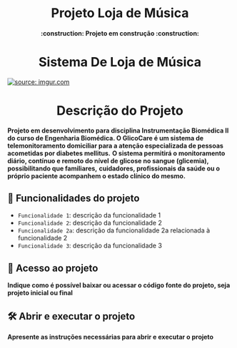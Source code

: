 <h1 align="center"> Projeto Loja de Música </h1>
<h4 align="center"> 
    :construction:  Projeto em construção  :construction:
</h4>
<h1 align="center"> Sistema De Loja de Música </h1>
<a href="https://imgur.com/dKaOmRU"><img src="https://i.imgur.com/dKaOmRU.png" title="source: imgur.com" /></a>

<h1 align="center"> Descrição do Projeto </h1>

**Projeto em desenvolvimento para disciplina Instrumentação Biomédica Il do curso de Engenharia Biomédica. O GlicoCare é um sistema
de telemonitoramento domiciliar para a atenção especializada de pessoas acometidas por diabetes mellitus.**
**O sistema permitirá o monitoramento diário, contínuo e remoto do nível de glicose no sangue (glicemia), possibilitando que familiares,**
**cuidadores, profissionais da saúde ou o próprio paciente acompanhem o estado clínico do mesmo.**


## :hammer: Funcionalidades do projeto

- `Funcionalidade 1`: descrição da funcionalidade 1
- `Funcionalidade 2`: descrição da funcionalidade 2
- `Funcionalidade 2a`: descrição da funcionalidade 2a relacionada à funcionalidade 2
- `Funcionalidade 3`: descrição da funcionalidade 3
## 📁 Acesso ao projeto

**Indique como é possível baixar ou acessar o código fonte do projeto, seja projeto inicial ou final**

## 🛠️ Abrir e executar o projeto

**Apresente as instruções necessárias para abrir e executar o projeto**
